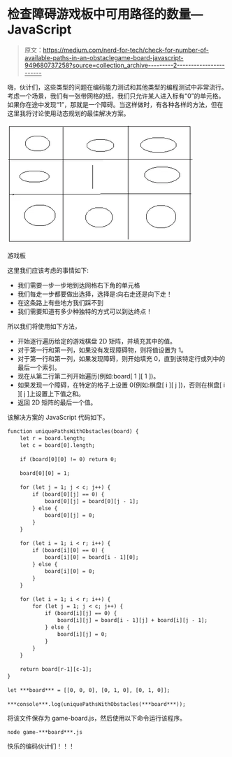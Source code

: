 # 检查障碍游戏板中可用路径的数量— JavaScript

> 原文：<https://medium.com/nerd-for-tech/check-for-number-of-available-paths-in-an-obstaclegame-board-javascript-949680737258?source=collection_archive---------2----------------------->

嗨，伙计们，这些类型的问题在编码能力测试和其他类型的编程测试中非常流行。考虑一个场景，我们有一张带网格的纸，我们只允许某人进入标有“0”的单元格。如果你在途中发现“1”，那就是一个障碍。当这样做时，有各种各样的方法，但在这里我将讨论使用动态规划的最佳解决方案。

![](img/0c4a884cc1723f3cb34222504df6b832.png)

游戏板

这里我们应该考虑的事情如下:

*   我们需要一步一步地到达网格右下角的单元格
*   我们每走一步都要做出选择，选择是:向右走还是向下走！
*   在这条路上有些地方我们踩不到
*   我们需要知道有多少种独特的方式可以到达终点！

所以我们将使用如下方法，

*   开始逐行遍历给定的游戏棋盘 2D 矩阵，并填充其中的值。
*   对于第一行和第一列，如果没有发现障碍物，则将值设置为 1。
*   对于第一行和第一列，如果发现障碍，则开始填充 0，直到该特定行或列中的最后一个索引。
*   现在从第二行第二列开始遍历(例如:board[ 1 ][ 1 ])。
*   如果发现一个障碍，在特定的格子上设置 0(例如:棋盘[ i ][ j ])，否则在棋盘[ i ][ j ]上设置上下值之和。
*   返回 2D 矩阵的最后一个值。

该解决方案的 JavaScript 代码如下。

```
function uniquePathsWithObstacles(board) {
    let r = board.length;
    let c = board[0].length;

    if (board[0][0] != 0) return 0;

    board[0][0] = 1;

    for (let j = 1; j < c; j++) {
        if (board[0][j] == 0) {
            board[0][j] = board[0][j - 1];
        } else {
            board[0][j] = 0;
        }
    }

    for (let i = 1; i < r; i++) {
        if (board[i][0] == 0) {
            board[i][0] = board[i - 1][0];
        } else {
            board[i][0] = 0;
        }
    }

    for (let i = 1; i < r; i++) {
        for (let j = 1; j < c; j++) {
            if (board[i][j] == 0) {
                board[i][j] = board[i - 1][j] + board[i][j - 1];
            } else {
                board[i][j] = 0;
            }
        }
    }

    return board[r-1][c-1];
}

let ***board*** = [[0, 0, 0], [0, 1, 0], [0, 1, 0]];

***console***.log(uniquePathsWithObstacles(***board***));
```

将该文件保存为 game-board.js，然后使用以下命令运行该程序。

```
node game-***board***.js
```

快乐的编码伙计们！！！